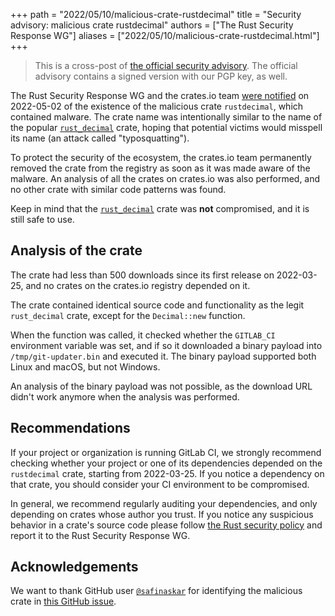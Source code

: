 +++
path = "2022/05/10/malicious-crate-rustdecimal"
title = "Security advisory: malicious crate rustdecimal"
authors = ["The Rust Security Response WG"]
aliases = ["2022/05/10/malicious-crate-rustdecimal.html"]
+++

> This is a cross-post of [the official security advisory][advisory]. The
> official advisory contains a signed version with our PGP key, as well.

[advisory]: https://groups.google.com/g/rustlang-security-announcements/c/5DVtC8pgJLw

The Rust Security Response WG and the crates.io team [were notified][1] on
2022-05-02 of the existence of the malicious crate `rustdecimal`, which
contained malware. The crate name was intentionally similar to the name of the
popular [`rust_decimal`][2] crate, hoping that potential victims would misspell
its name (an attack called "typosquatting").

To protect the security of the ecosystem, the crates.io team permanently
removed the crate from the registry as soon as it was made aware of the
malware. An analysis of all the crates on crates.io was also performed, and no
other crate with similar code patterns was found.

Keep in mind that the [`rust_decimal`][2] crate was **not** compromised, and it
is still safe to use.

## Analysis of the crate

The crate had less than 500 downloads since its first release on 2022-03-25,
and no crates on the crates.io registry depended on it.

The crate contained identical source code and functionality as the legit
`rust_decimal` crate, except for the `Decimal::new` function.

When the function was called, it checked whether the `GITLAB_CI` environment
variable was set, and if so it downloaded a binary payload into
`/tmp/git-updater.bin` and executed it. The binary payload supported both Linux
and macOS, but not Windows.

An analysis of the binary payload was not possible, as the download URL didn't
work anymore when the analysis was performed.

## Recommendations

If your project or organization is running GitLab CI, we strongly recommend
checking whether your project or one of its dependencies depended on the
`rustdecimal` crate, starting from 2022-03-25. If you notice a dependency on
that crate, you should consider your CI environment to be compromised.

In general, we recommend regularly auditing your dependencies, and only
depending on crates whose author you trust. If you notice any suspicious
behavior in a crate's source code please follow [the Rust security
policy][3] and report it to the Rust Security Response WG.

## Acknowledgements

We want to thank GitHub user [`@safinaskar`][4] for identifying the
malicious crate in [this GitHub issue][1].

[1]: https://github.com/paupino/rust-decimal/issues/514#issuecomment-1115408888
[2]: https://crates.io/crates/rust_decimal
[3]: https://www.rust-lang.org/policies/security
[4]: https://github.com/safinaskar
